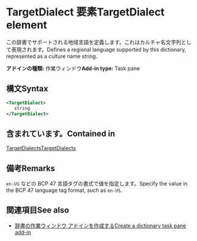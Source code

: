 # <a name="targetdialect-element"></a><span data-ttu-id="dee1a-101">TargetDialect 要素</span><span class="sxs-lookup"><span data-stu-id="dee1a-101">TargetDialect element</span></span>

<span data-ttu-id="dee1a-102">この辞書でサポートされる地域言語を定義します。これはカルチャ名文字列として表現されます。</span><span class="sxs-lookup"><span data-stu-id="dee1a-102">Defines a regional language supported by this dictionary, represented as a culture name string.</span></span>

<span data-ttu-id="dee1a-103">**アドインの種類:** 作業ウィンドウ</span><span class="sxs-lookup"><span data-stu-id="dee1a-103">**Add-in type:** Task pane</span></span>

## <a name="syntax"></a><span data-ttu-id="dee1a-104">構文</span><span class="sxs-lookup"><span data-stu-id="dee1a-104">Syntax</span></span>

```XML
<TargetDialect>
   string 
</TargetDialect>
```

## <a name="contained-in"></a><span data-ttu-id="dee1a-105">含まれています。</span><span class="sxs-lookup"><span data-stu-id="dee1a-105">Contained in</span></span>

[<span data-ttu-id="dee1a-106">TargetDialects</span><span class="sxs-lookup"><span data-stu-id="dee1a-106">TargetDialects</span></span>](targetdialects.md)

## <a name="remarks"></a><span data-ttu-id="dee1a-107">備考</span><span class="sxs-lookup"><span data-stu-id="dee1a-107">Remarks</span></span>

<span data-ttu-id="dee1a-108">`en-US` などの BCP 47 言語タグの書式で値を指定します。</span><span class="sxs-lookup"><span data-stu-id="dee1a-108">Specify the value in the BCP 47 language tag format, such as  `en-US`.</span></span>

## <a name="see-also"></a><span data-ttu-id="dee1a-109">関連項目</span><span class="sxs-lookup"><span data-stu-id="dee1a-109">See also</span></span>

- [<span data-ttu-id="dee1a-110">辞書の作業ウィンドウ アドインを作成する</span><span class="sxs-lookup"><span data-stu-id="dee1a-110">Create a dictionary task pane add-in</span></span>](https://docs.microsoft.com/office/dev/add-ins/word/dictionary-task-pane-add-ins)
    
